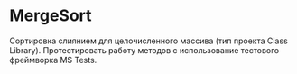 # MergeSort
Сортировка слиянием для целочисленного массива (тип проекта Class Library). Протестировать работу методов с использование тестового фреймворка MS Tests.
